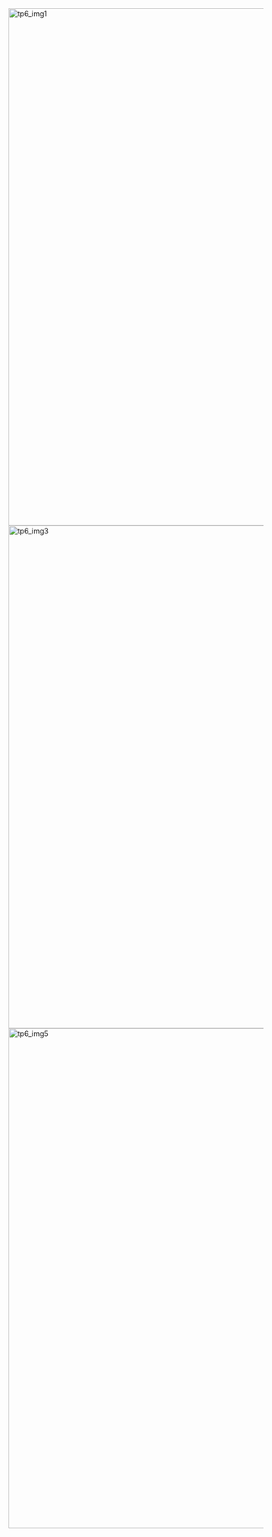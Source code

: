 <img width="1907" height="1021" alt="tp6_img1" src="https://github.com/user-attachments/assets/91c3e768-fa6d-4c23-8d7b-40e38462b9ea" />
<img width="1890" height="992" alt="tp6_img3" src="https://github.com/user-attachments/assets/611eed5b-5a0c-4b91-a319-e9aedcf7a7fc" />
<img width="1857" height="987" alt="tp6_img5" src="https://github.com/user-attachments/assets/1d5c56b7-6d50-45b7-8af2-fec006c468ab" />
